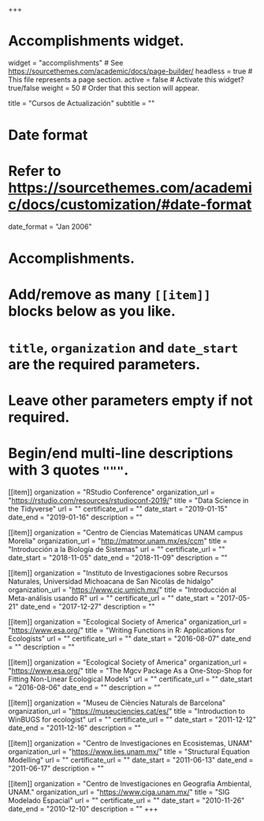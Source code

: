 +++
# Accomplishments widget.
widget = "accomplishments"  # See https://sourcethemes.com/academic/docs/page-builder/
headless = true  # This file represents a page section.
active = false  # Activate this widget? true/false
weight = 50  # Order that this section will appear.

title = "Cursos de Actualización"
subtitle = ""

# Date format
#   Refer to https://sourcethemes.com/academic/docs/customization/#date-format
date_format = "Jan 2006"

# Accomplishments.
#   Add/remove as many `[[item]]` blocks below as you like.
#   `title`, `organization` and `date_start` are the required parameters.
#   Leave other parameters empty if not required.
#   Begin/end multi-line descriptions with 3 quotes `"""`.

[[item]]
  organization = "RStudio Conference"
  organization_url = "https://rstudio.com/resources/rstudioconf-2019/"
  title = "Data Science in the Tidyverse"
  url = ""
  certificate_url = ""
  date_start = "2019-01-15"
  date_end = "2019-01-16"
  description = ""

[[item]]
  organization = "Centro de Ciencias Matemáticas UNAM campus Morelia"
  organization_url = "http://matmor.unam.mx/es/ccm"
  title = "Introducción a la Biología de Sistemas"
  url = ""
  certificate_url = ""
  date_start = "2018-11-05"
  date_end = "2018-11-09"
  description = ""
  
[[item]]
  organization = "Instituto de Investigaciones sobre Recursos Naturales, Universidad Michoacana de San Nicolás de hidalgo"
  organization_url = "https://www.cic.umich.mx/"
  title = "Introducción al Meta-análisis usando R"
  url = ""
  certificate_url = ""
  date_start = "2017-05-21"
  date_end = "2017-12-27"
  description = ""

[[item]]
  organization = "Ecological Society of America"
  organization_url = "https://www.esa.org/"
  title = "Writing Functions in R: Applications for Ecologists"
  url = ""
  certificate_url = ""
  date_start = "2016-08-07"
  date_end = ""
  description = ""

[[item]]
  organization = "Ecological Society of America"
  organization_url = "https://www.esa.org/"
  title = "The Mgcv Package As a One-Stop-Shop for Fitting Non-Linear Ecological Models"
  url = ""
  certificate_url = ""
  date_start = "2016-08-06"
  date_end = ""
  description = ""

[[item]]
  organization = "Museu de Ciències Naturals de Barcelona"
  organization_url = "https://museuciencies.cat/es/"
  title = "Introduction to WinBUGS for ecologist"
  url = ""
  certificate_url = ""
  date_start = "2011-12-12"
  date_end = "2011-12-16"
  description = ""
  
[[item]]
  organization = "Centro de Investigaciones en Ecosistemas, UNAM"
  organization_url = "https://www.iies.unam.mx/"
  title = "Structural Equation Modelling"
  url = ""
  certificate_url = ""
  date_start = "2011-06-13"
  date_end = "2011-06-17"
  description = ""

[[item]]
  organization = "Centro de Investigaciones en Geografía Ambiental, UNAM."
  organization_url = "https://www.ciga.unam.mx/"
  title = "SIG Modelado Espacial"
  url = ""
  certificate_url = ""
  date_start = "2010-11-26"
  date_end = "2010-12-10"
  description = ""
+++
